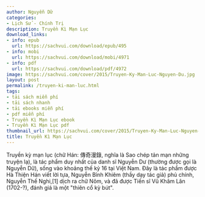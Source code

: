 ```yaml
---
author: Nguyễn Dữ
categories:
- Lịch Sử - Chính Trị
description: Truyền Kì Mạn Lục
download_links:
- info: epub
  url: https://sachvui.com/download/epub/495
- info: mobi
  url: https://sachvui.com/download/mobi/4971
- info: pdf
  url: https://sachvui.com/download/pdf/4972
image: https://sachvui.com/cover/2015/Truyen-Ky-Man-Luc-Nguyen-Du.jpg
layout: post
permalink: /truyen-ki-man-luc.html
tags:
- tải sách miễn phí
- tải sách nhanh
- tải ebooks miễn phí
- pdf miễn phí
- Truyền Kì Mạn Lục ebook
- Truyền Kì Mạn Lục pdf
thumbnail_url: https://sachvui.com/cover/2015/Truyen-Ky-Man-Luc-Nguyen-Du.jpg
title: Truyền Kì Mạn Lục
---
```


 <div class="item-desc text-justify"> <p>Truyền kỳ mạn lục (chữ Hán: 傳奇漫錄, nghĩa là Sao chép tản mạn những truyện lạ), là tác phẩm duy nhất của danh sĩ Nguyễn Dư (thường được gọi là Nguyễn Dữ), sống vào khoảng thế kỷ 16 tại Việt Nam. Đây là tác phẩm được Hà Thiện Hán viết lời tựa, Nguyễn Bỉnh Khiêm (thầy dạy tác giả) phủ chính, Nguyễn Thế Nghi,[1] dịch ra chữ Nôm, và đã được Tiến sĩ Vũ Khâm Lân (1702-?), đánh giá là một "thiên cổ kỳ bút".</p> </div>